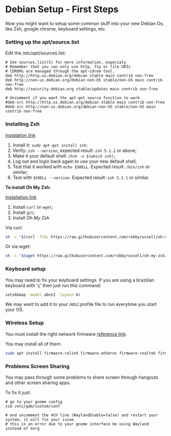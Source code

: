 # Debian Setup - First Steps

Now you might want to setup some common stuff into your new Debian Os, like Zsh, google chrome, keyboard settings, etc.

### Setting up the apt/source.list
Edit the /etc/apt/sources.list:
```
# See sources.list(5) for more information, especialy
# Remember that you can only use http, ftp or file URIs
# CDROMs are managed through the apt-cdrom tool.
deb http://http.us.debian.org/debian stable main contrib non-free
deb http://non-us.debian.org/debian-non-US stable/non-US main contrib non-free
deb http://security.debian.org stable/updates main contrib non-free

# Uncomment if you want the apt-get source function to work
#deb-src http://http.us.debian.org/debian stable main contrib non-free
#deb-src http://non-us.debian.org/debian-non-US stable/non-US main contrib non-free
```

### Installing Zsh

[Instalation link](https://github.com/robbyrussell/oh-my-zsh/wiki/Installing-ZSH#zsh)

1. Install it: `sudo apt-get install zsh`;
2. Verify: `zsh --version`, expected result: `zsh 5.1.1` or above;
3. Make it your default shell: `chsh -s $(which zsh)`;
4. Log out and login back again to use your new default shell;
5. Test that it worked with `echo $SHELL`. Expected result: `/bin/zsh` or similar;
6. Test with `$SHELL --version`. Expected result: `zsh 5.1.1` or similar.

**To install Oh My Zsh:**

[Installation link](https://github.com/robbyrussell/oh-my-zsh#getting-started)

1. Install `curl` or `wget`;
2. Install `git`;
3. Install *Oh My Zsh*

Via curl:
```sh
sh -c "$(curl -fsSL https://raw.githubusercontent.com/robbyrussell/oh-my-zsh/master/tools/install.sh)"
```
Or via wget:
```sh
sh -c "$(wget https://raw.githubusercontent.com/robbyrussell/oh-my-zsh/master/tools/install.sh -O -)"
```

### Keyboard setup

You may need to fix your keyboard settings. If you are using a brazilian keyboard with 'ç' then just run this command:

```sh
setxkbmap -model abnt2 -layout br
```

We may want to add it to your /etc/.profile file to run everytime you start your OS.


### Wireless Setup

You must install the right network firmware [reference link](https://linuxdicasesuporte.blogspot.com/2016/06/instalar-driver-wireless-no-debian.html).

You may install all of them:
```sh
sudo apt install firmware-ralink firmware-atheros firmware-realtek firmware-iwlwifi firmware-b43-installer firmware-b43legacy-installer atmel-firmware  firmware-brcm80211 firmware-ipw2x00 firmware-libertas libertas-firmware zd1211-firmware
```

### Problems Screen Sharing

You may pass through some problems to share screen through hangouts and other screen sharing apps.

To fix it just:
```
# go to your gnome config
vim /etc/gdm/custom/conf

# and uncomment the 4th line (WaylandEnable=false) and restart your system, it will fix your issue.
# this is an error due to your gnome interface be using Wayland instead of Xorg
``` 
